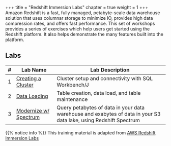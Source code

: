 +++
title = "Redshift Immersion Labs"
chapter = true
weight = 1
+++
Amazon Redshift is a fast, fully managed, petabyte-scale data warehouse solution that uses columnar storage to minimize IO, provides high data compression rates, and offers fast performance. This set of workshops provides a series of exercises which help users get started using the Redshift platform. It also helps demonstrate the many features built into the platform.

## Labs
|# |Lab Name |Lab Description |
|---- |---- | ----|
|1 |[Creating a Cluster](lab1.html) |Cluster setup and connectivity with SQL Workbench/J |
|2 |[Data Loading](lab2.html) |Table creation, data load, and table maintenance |
|3 |[Modernize w/ Spectrum](lab4.html) |Query petabytes of data in your data warehouse and exabytes of data in your S3 data lake, using Redshift Spectrum |

{{% notice info %}}
This training material is adapted from [AWS Redshift Immersion Labs](https://redshift-immersion.workshop.aws/)
